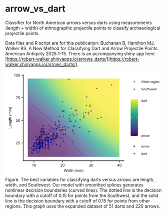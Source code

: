 # arrow_vs_dart
Classifier for North American arrows versus darts using measurements (length + width) of ethnographic projectile points to classify archaeological projectile points.

Data files and R script are for this publication: Buchanan B, Hamilton MJ, Walker RS. A New Method for Classifying Dart and Arrow Projectile Points. American Antiquity 2025:1-15. There is an accompanying shiny app here [https://robert-walker.shinyapps.io/arrows_darts/](https://robert-walker.shinyapps.io/arrows_darts/).

![fig](https://github.com/RobertSWalker/arrow_vs_dart/blob/main/fig.jpg)
Figure. The best variables for classifying darts versus arrows are length, width, and Southwest. Our model with smoothed splines generates nonlinear decision boundaries (curved lines). The dotted line is the decision boundary with a cutoff of 0.15 for points from the Southwest, and the solid line is the decision boundary with a cutoff of 0.15 for points from other regions. This graph uses the expanded dataset of 51 darts and 220 arrows.
